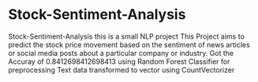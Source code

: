 # Stock-Sentiment-Analysis
Stock-Sentiment-Analysis
this is a small NLP project 
This Project  aims to predict the stock price movement based on the sentiment of news articles or social media posts about a particular company or industry.
Got the Accuray of 0.8412698412698413 using Random Forest Classifier
for preprocessing Text data transformed to vector using CountVectorizer
